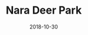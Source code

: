 ---
title: Nara Deer Park
date: 2018-10-30
countries:
  - Japan
resources:
  - src: feature.jpg
    params: 
      weight: 0
  - src: DSCF1795.jpg
    params: 
      weight: 1
  - src: DSCF1703.jpg
    params: 
      weight: 2
  - src: DSCF1680.jpg
    params: 
      weight: 3
  - src: DSCF1969.jpg
    params: 
      weight: 4
---